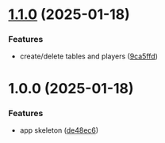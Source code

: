 # [1.1.0](https://github.com/TheoLaperrouse/TableTennisMarker/compare/v1.0.0...v1.1.0) (2025-01-18)


### Features

* create/delete tables and players ([9ca5ffd](https://github.com/TheoLaperrouse/TableTennisMarker/commit/9ca5ffda13bf829f508298871a0e478698d460c4))

# 1.0.0 (2025-01-18)


### Features

* app skeleton ([de48ec6](https://github.com/TheoLaperrouse/TableTennisMarker/commit/de48ec622df2b004f8f9a57d402983bbe7f372ab))
